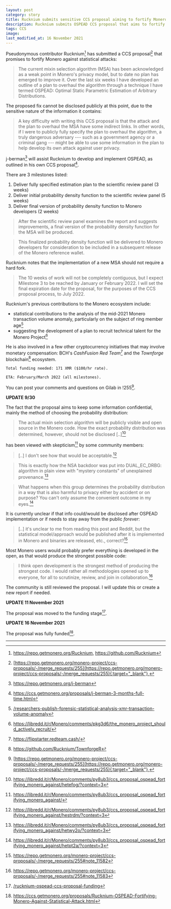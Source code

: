 ```yaml
---
layout: post
category: story
title: Rucknium submits sensitive CCS proposal aiming to fortify Monero against statistical attacks
description: Rucknium submits OSPEAD CCS proposal that aims to fortify Monero against statistical attacks.
tags: CCS
image: 
last_modified_at: 16 November 2021
---
```


Pseudonymous contributor Rucknium[^1] has submitted a CCS proposal[^2] that promises to fortify Monero against statistical attacks:

> The current mixin selection algorithm (MSA) has been acknowledged as a weak point in Monero's privacy model, but to date no plan has emerged to improve it. Over the last six weeks I have developed an outline of a plan to overhaul the algorithm through a technique I have termed OSPEAD: Optimal Static Parametric Estimation of Arbitrary Distributions. 

The proposed fix cannot be disclosed publicly at this point, due to the sensitive nature of the information it contains:

> A key difficulty with writing this CCS proposal is that the attack and the plan to overhaul the MSA have some indirect links. In other words, if I were to publicly fully specify the plan to overhaul the algorithm, a truly dangerous adversary --- such as a government agency or a criminal gang --- might be able to use some information in the plan to help develop its own attack against user privacy. 

j-berman[^3] will assist Rucknium to develop and implement OSPEAD, as outlined in his own CCS proposal[^4].

There are 3 milestones listed:

1. Deliver fully specified estimation plan to the scientific review panel (3 weeks)
2. Deliver initial probability density function to the scientific review panel (5 weeks)
3. Deliver final version of probability density function to Monero developers (2 weeks)

> After the scientific review panel examines the report and suggests improvements, a final version of the probability density function for the MSA will be produced.

> This finalized probability density function will be delivered to Monero developers for consideration to be included in a subsequent release of the Monero reference wallet.

Rucknium notes that the implementation of a new MSA should not require a hard fork.

> The 10 weeks of work will not be completely contiguous, but I expect Milestone 3 to be reached by January or February 2022. I will set the final expiration date for the proposal, for the purposes of the CCS proposal process, to July 2022.

Rucknium's previous contributions to the Monero ecosystem include:

- statistical contributions to the analysis of the mid-2021 Monero transaction volume anomaly, particularly on the subject of ring member age[^5]
- suggesting the development of a plan to recruit technical talent for the Monero Project[^6]

He is also involved in a few other cryptocurrency initiatives that may involve monetary compensation: BCH's *CashFusion Red Team*[^7] and the *Townforge* blockchain[^8] ecosystem.

```
Total funding needed: 171 XMR ($100/hr rate).

ETA: February/March 2022 (all milestones).
```

You can post your comments and questions on Gilab in !255[^2].

**UPDATE 9/30**

The fact that the proposal aims to keep some information confidential, mainly the method of choosing the probability distribution:

> The actual mixin selection algorithm will be publicly visible and open source in the Monero code. How the exact probability distribution was determined, however, should not be disclosed [..][^10]

has been viewed with skepticism[^9] by some community members:

> [..] I don't see how that would be acceptable.[^11]

> This is exactly how the NSA backdoor was put into DUAL_EC_DRBG: algorithm in plain view with "mystery constants" of unexplained provenance.[^12]

> What happens when this group determines the probability distribution in a way that is also harmful to privacy either by accident or on purpose? You can't only assume the convenient outcome in my eyes.[^13]

It is currently unclear if that info could/would be disclosed after OSPEAD implementation or if needs to stay away from the public *forever*:

> [..] it's unclear to me from reading this post and Reddit, but the statistical model/approach would be published after it is implemented in Monero and binaries are released, etc., correct?[^14]

Most Monero users would probably prefer everything is developed in the open, as that would produce the strongest possible code:

> I think open development is the strongest method of producing the strongest code. I would rather all methodologies opened up to everyone, for all to scrutinize, review, and join in collaboration.[^15]

The community is still reviewed the proposal. I will update this or create a new report if needed.

**UPDATE 11 November 2021**

The proposal was moved to the funding stage[^16].

**UPDATE 16 November 2021**

The proposal was fully funded[^17].

---

[^1]: https://repo.getmonero.org/Rucknium, https://github.com/Rucknium
[^2]: [https://repo.getmonero.org/monero-project/ccs-proposals/-/merge_requests/255](https://repo.getmonero.org/monero-project/ccs-proposals/-/merge_requests/255){:target="_blank"}, 
[^3]: https://repo.getmonero.org/j-berman
[^4]: https://ccs.getmonero.org/proposals/j-berman-3-months-full-time.html
[^5]: [/researchers-publish-forensic-statistical-analysis-xmr-transaction-volume-anomaly](/researchers-publish-forensic-statistical-analysis-xmr-transaction-volume-anomaly)
[^6]: https://libredd.it/r/Monero/comments/pkg3d6/the_monero_project_should_actively_recruit/
[^7]: https://flipstarter.redteam.cash/
[^8]: https://github.com/Rucknium/TownforgeR
[^9]: https://libredd.it/r/Monero/comments/py8ub3/ccs_proposal_ospead_fortifying_monero_against/
[^10]: https://libredd.it/r/Monero/comments/py8ub3/ccs_proposal_ospead_fortifying_monero_against/hetefog/?context=3
[^11]: https://libredd.it/r/Monero/comments/py8ub3/ccs_proposal_ospead_fortifying_monero_against/hestrdm/?context=3
[^12]: https://libredd.it/r/Monero/comments/py8ub3/ccs_proposal_ospead_fortifying_monero_against/hetwy2o/?context=3
[^13]: https://libredd.it/r/Monero/comments/py8ub3/ccs_proposal_ospead_fortifying_monero_against/hetpt2a/?context=3
[^14]: https://repo.getmonero.org/monero-project/ccs-proposals/-/merge_requests/255#note_11582
[^15]: https://repo.getmonero.org/monero-project/ccs-proposals/-/merge_requests/255#note_11583
[^16]: [/rucknium-ospead-ccs-proposal-funding](/rucknium-ospead-ccs-proposal-funding)
[^17]: https://ccs.getmonero.org/proposals/Rucknium-OSPEAD-Fortifying-Monero-Against-Statistical-Attack.html
